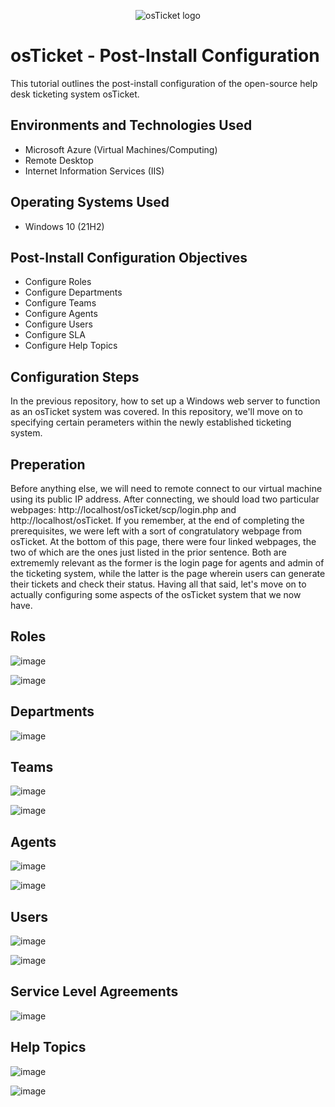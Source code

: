 <p align="center">
<img src="https://i.imgur.com/Clzj7Xs.png" alt="osTicket logo"/>
</p>

<h1>osTicket - Post-Install Configuration</h1>
This tutorial outlines the post-install configuration of the open-source help desk ticketing system osTicket.<br />




<h2>Environments and Technologies Used</h2>

- Microsoft Azure (Virtual Machines/Computing)
- Remote Desktop
- Internet Information Services (IIS)

<h2>Operating Systems Used </h2>

- Windows 10</b> (21H2)

<h2>Post-Install Configuration Objectives</h2>

- Configure Roles
- Configure Departments
- Configure Teams
- Configure Agents
- Configure Users
- Configure SLA
- Configure Help Topics

<h2>Configuration Steps</h2>

In the previous repository, how to set up a Windows web server to function as an osTicket system was covered. In this repository, we'll move on to specifying certain perameters within the newly established ticketing system.

## Preperation 
Before anything else, we will need to remote connect to our virtual machine using its public IP address. After connecting, we should load two particular webpages: http://localhost/osTicket/scp/login.php and http://localhost/osTicket. If you remember, at the end of completing the prerequisites, we were left with a sort of congratulatory webpage from osTicket. At the bottom of this page, there were four linked webpages, the two of which are the ones just listed in the prior sentence. Both are extrememly relevant as the former is the login page for agents and admin of the ticketing system, while the latter is the page wherein users can generate their tickets and check their status. Having all that said, let's move on to actually configuring some aspects of the osTicket system that we now have.

## Roles

![image](https://github.com/user-attachments/assets/f5f3be66-a07b-4ed7-b0ba-9d163aad09b1)

![image](https://github.com/user-attachments/assets/2e4806d4-9ef1-4d98-a940-821d3ab66bf7)



## Departments

![image](https://github.com/user-attachments/assets/7572b222-548e-49ef-b2e4-6983716eda5a)



## Teams

![image](https://github.com/user-attachments/assets/a5e49b7c-bc3d-4206-b385-1520221b9715)

![image](https://github.com/user-attachments/assets/8ee64878-8c3d-4ef9-9d58-584c3f74e967)




## Agents

![image](https://github.com/user-attachments/assets/c5a5707b-931f-4b93-b616-5a5aeb907210)

![image](https://github.com/user-attachments/assets/0bc29213-4310-4c85-969e-e8ca9d4bf9b0)




## Users 

![image](https://github.com/user-attachments/assets/07f0cf04-ac85-4785-b26d-b96fea77e08c)

![image](https://github.com/user-attachments/assets/295170d9-2f40-4355-bc9f-f3c0730b4457)




## Service Level Agreements

![image](https://github.com/user-attachments/assets/4c0e8804-f952-4d9f-9d0f-3be939470930)



## Help Topics

![image](https://github.com/user-attachments/assets/5584a89e-f710-4c90-b5e7-5aeb2b1f60bf)

![image](https://github.com/user-attachments/assets/83f31b4c-c33b-42f6-a29c-24a5020e931e)




